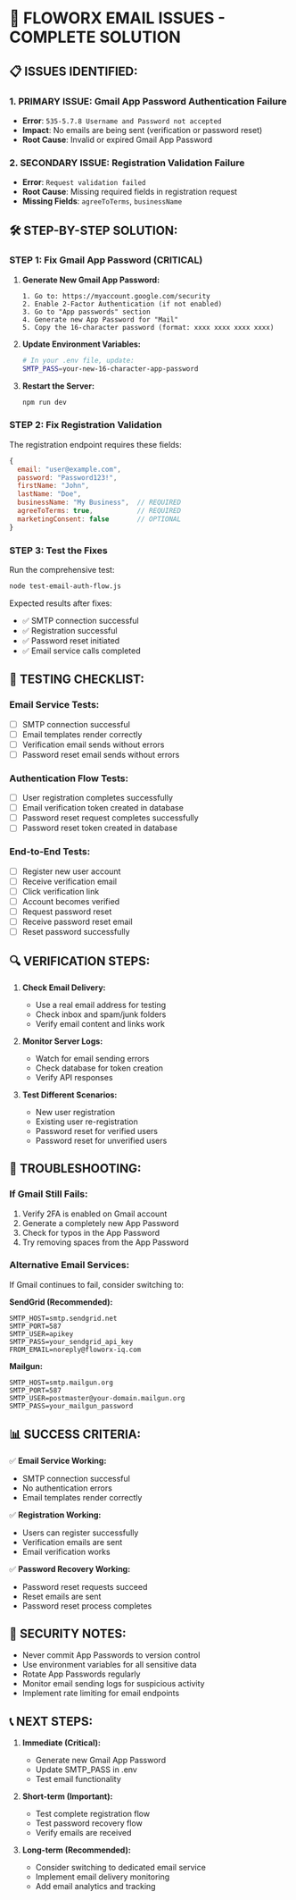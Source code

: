 # 🔧 FLOWORX EMAIL ISSUES - COMPLETE SOLUTION

## 📋 **ISSUES IDENTIFIED:**

### 1. **PRIMARY ISSUE: Gmail App Password Authentication Failure**
- **Error**: `535-5.7.8 Username and Password not accepted`
- **Impact**: No emails are being sent (verification or password reset)
- **Root Cause**: Invalid or expired Gmail App Password

### 2. **SECONDARY ISSUE: Registration Validation Failure**
- **Error**: `Request validation failed`
- **Root Cause**: Missing required fields in registration request
- **Missing Fields**: `agreeToTerms`, `businessName`

## 🛠️ **STEP-BY-STEP SOLUTION:**

### **STEP 1: Fix Gmail App Password (CRITICAL)**

1. **Generate New Gmail App Password:**
   ```
   1. Go to: https://myaccount.google.com/security
   2. Enable 2-Factor Authentication (if not enabled)
   3. Go to "App passwords" section
   4. Generate new App Password for "Mail"
   5. Copy the 16-character password (format: xxxx xxxx xxxx xxxx)
   ```

2. **Update Environment Variables:**
   ```bash
   # In your .env file, update:
   SMTP_PASS=your-new-16-character-app-password
   ```

3. **Restart the Server:**
   ```bash
   npm run dev
   ```

### **STEP 2: Fix Registration Validation**

The registration endpoint requires these fields:
```javascript
{
  email: "user@example.com",
  password: "Password123!",
  firstName: "John",
  lastName: "Doe",
  businessName: "My Business",  // REQUIRED
  agreeToTerms: true,           // REQUIRED
  marketingConsent: false       // OPTIONAL
}
```

### **STEP 3: Test the Fixes**

Run the comprehensive test:
```bash
node test-email-auth-flow.js
```

Expected results after fixes:
- ✅ SMTP connection successful
- ✅ Registration successful
- ✅ Password reset initiated
- ✅ Email service calls completed

## 🧪 **TESTING CHECKLIST:**

### **Email Service Tests:**
- [ ] SMTP connection successful
- [ ] Email templates render correctly
- [ ] Verification email sends without errors
- [ ] Password reset email sends without errors

### **Authentication Flow Tests:**
- [ ] User registration completes successfully
- [ ] Email verification token created in database
- [ ] Password reset request completes successfully
- [ ] Password reset token created in database

### **End-to-End Tests:**
- [ ] Register new user account
- [ ] Receive verification email
- [ ] Click verification link
- [ ] Account becomes verified
- [ ] Request password reset
- [ ] Receive password reset email
- [ ] Reset password successfully

## 🔍 **VERIFICATION STEPS:**

1. **Check Email Delivery:**
   - Use a real email address for testing
   - Check inbox and spam/junk folders
   - Verify email content and links work

2. **Monitor Server Logs:**
   - Watch for email sending errors
   - Check database for token creation
   - Verify API responses

3. **Test Different Scenarios:**
   - New user registration
   - Existing user re-registration
   - Password reset for verified users
   - Password reset for unverified users

## 🚨 **TROUBLESHOOTING:**

### **If Gmail Still Fails:**
1. Verify 2FA is enabled on Gmail account
2. Generate a completely new App Password
3. Check for typos in the App Password
4. Try removing spaces from the App Password

### **Alternative Email Services:**
If Gmail continues to fail, consider switching to:

**SendGrid (Recommended):**
```env
SMTP_HOST=smtp.sendgrid.net
SMTP_PORT=587
SMTP_USER=apikey
SMTP_PASS=your_sendgrid_api_key
FROM_EMAIL=noreply@floworx-iq.com
```

**Mailgun:**
```env
SMTP_HOST=smtp.mailgun.org
SMTP_PORT=587
SMTP_USER=postmaster@your-domain.mailgun.org
SMTP_PASS=your_mailgun_password
```

## 📊 **SUCCESS CRITERIA:**

✅ **Email Service Working:**
- SMTP connection successful
- No authentication errors
- Email templates render correctly

✅ **Registration Working:**
- Users can register successfully
- Verification emails are sent
- Email verification works

✅ **Password Recovery Working:**
- Password reset requests succeed
- Reset emails are sent
- Password reset process completes

## 🔐 **SECURITY NOTES:**

- Never commit App Passwords to version control
- Use environment variables for all sensitive data
- Rotate App Passwords regularly
- Monitor email sending logs for suspicious activity
- Implement rate limiting for email endpoints

## 📞 **NEXT STEPS:**

1. **Immediate (Critical):**
   - Generate new Gmail App Password
   - Update SMTP_PASS in .env
   - Test email functionality

2. **Short-term (Important):**
   - Test complete registration flow
   - Test password recovery flow
   - Verify emails are received

3. **Long-term (Recommended):**
   - Consider switching to dedicated email service
   - Implement email delivery monitoring
   - Add email analytics and tracking

